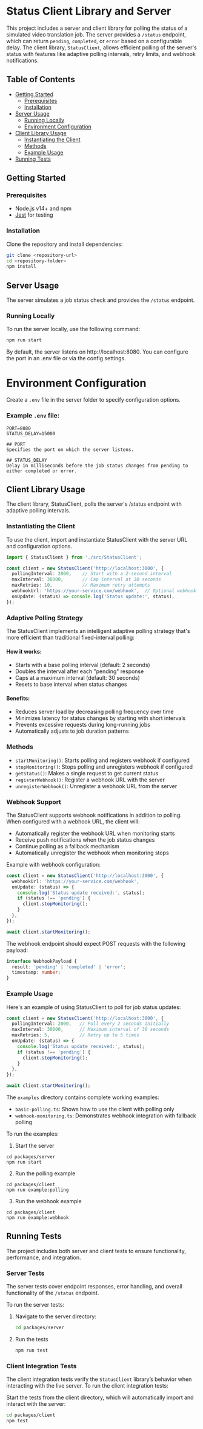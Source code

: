 # Status Client Library and Server

This project includes a server and client library for polling the status of a simulated video translation job. The server provides a `/status` endpoint, which can return `pending`, `completed`, or `error` based on a configurable delay. The client library, `StatusClient`, allows efficient polling of the server's status with features like adaptive polling intervals, retry limits, and webhook notifications.

## Table of Contents

- [Getting Started](#getting-started)
  - [Prerequisites](#prerequisites)
  - [Installation](#installation)
- [Server Usage](#server-usage)
  - [Running Locally](#running-locally)
  - [Environment Configuration](#environment-configuration)
- [Client Library Usage](#client-library-usage)
  - [Instantiating the Client](#instantiating-the-client)
  - [Methods](#methods)
  - [Example Usage](#example-usage)
- [Running Tests](#running-tests)

## Getting Started

### Prerequisites

- Node.js v14+ and npm
- [Jest](https://jestjs.io/) for testing

### Installation

Clone the repository and install dependencies:

```bash
git clone <repository-url>
cd <repository-folder>
npm install
```

## Server Usage

The server simulates a job status check and provides the `/status` endpoint.

### Running Locally

To run the server locally, use the following command:

```bash
npm run start
```

By default, the server listens on http://localhost:8080. You can configure the port in an .env file or via the config settings.

# Environment Configuration

Create a `.env` file in the server folder to specify configuration options.

### Example `.env` file:
```plaintext
PORT=8080
STATUS_DELAY=15000

## PORT
Specifies the port on which the server listens.

## STATUS_DELAY
Delay in milliseconds before the job status changes from pending to either completed or error.
```

## Client Library Usage
The client library, StatusClient, polls the server's /status endpoint with adaptive polling intervals.

### Instantiating the Client
To use the client, import and instantiate StatusClient with the server URL and configuration options.

```typescript
import { StatusClient } from './src/StatusClient';

const client = new StatusClient('http://localhost:3000', {
  pollingInterval: 2000,    // Start with a 2-second interval
  maxInterval: 30000,       // Cap interval at 30 seconds
  maxRetries: 10,           // Maximum retry attempts
  webhookUrl: 'https://your-service.com/webhook',  // Optional webhook URL
  onUpdate: (status) => console.log('Status update:', status),
});
```

### Adaptive Polling Strategy

The StatusClient implements an intelligent adaptive polling strategy that's more efficient than traditional fixed-interval polling:

#### How it works:
- Starts with a base polling interval (default: 2 seconds)
- Doubles the interval after each "pending" response
- Caps at a maximum interval (default: 30 seconds)
- Resets to base interval when status changes

#### Benefits:
- Reduces server load by decreasing polling frequency over time
- Minimizes latency for status changes by starting with short intervals
- Prevents excessive requests during long-running jobs
- Automatically adjusts to job duration patterns


### Methods

- `startMonitoring()`: Starts polling and registers webhook if configured
- `stopMonitoring()`: Stops polling and unregisters webhook if configured
- `getStatus()`: Makes a single request to get current status
- `registerWebhook()`: Register a webhook URL with the server
- `unregisterWebhook()`: Unregister a webhook URL from the server

### Webhook Support

The StatusClient supports webhook notifications in addition to polling. When configured with a webhook URL, the client will:
- Automatically register the webhook URL when monitoring starts
- Receive push notifications when the job status changes
- Continue polling as a fallback mechanism
- Automatically unregister the webhook when monitoring stops

Example with webhook configuration:

```typescript
const client = new StatusClient('http://localhost:3000', {
  webhookUrl: 'https://your-service.com/webhook',
  onUpdate: (status) => {
    console.log('Status update received:', status);
    if (status !== 'pending') {
      client.stopMonitoring();
    }
  },
});

await client.startMonitoring();
```

The webhook endpoint should expect POST requests with the following payload:

```typescript
interface WebhookPayload {
  result: 'pending' | 'completed' | 'error';
  timestamp: number;
}
```

### Example Usage

Here's an example of using StatusClient to poll for job status updates:

```typescript
const client = new StatusClient('http://localhost:3000', {
  pollingInterval: 2000,   // Poll every 2 seconds initially
  maxInterval: 30000,      // Maximum interval of 30 seconds
  maxRetries: 5,           // Retry up to 5 times
  onUpdate: (status) => {
    console.log('Status update received:', status);
    if (status !== 'pending') {
      client.stopMonitoring();
    }
  },
});

await client.startMonitoring();
```

The `examples` directory contains complete working examples:

- `basic-polling.ts`: Shows how to use the client with polling only
- `webhook-monitoring.ts`: Demonstrates webhook integration with fallback polling

To run the examples:

1. Start the server
```
cd packages/server
npm run start
```

2. Run the polling example 
```
cd packages/client
npm run example:polling
```

3. Run the webhook example
```
cd packages/client
npm run example:webhook
```

## Running Tests

The project includes both server and client tests to ensure functionality, performance, and integration. 

### Server Tests

The server tests cover endpoint responses, error handling, and overall functionality of the `/status` endpoint.

To run the server tests:

1. Navigate to the server directory:
   ```bash
   cd packages/server
   ```
2. Run the tests
   ```bash
   npm run test
   ```

### Client Integration Tests

The client integration tests verify the `StatusClient` library’s behavior when interacting with the live server. 
To run the client integration tests:

Start the tests from the client directory, which will automatically import and interact with the server:

   ```bash
   cd packages/client
   npm test
   ```
